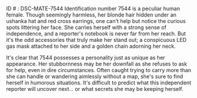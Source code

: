ID # : DSC-MATE-7544
Identification number 7544 is a peculiar human female. Though seemingly harmless, her blonde hair hidden under an ushanka hat and red cross earrings, one can't help but notice the curious spots littering her face. She carries herself with a strong sense of independence, and a reporter's notebook is never far from her reach. But it's the odd accessories that truly make her stand out; a conspicuous LED gas mask attached to her side and a golden chain adorning her neck. 

It's clear that 7544 possesses a personality just as unique as her appearance. Her stubbornness may be her downfall as she refuses to ask for help, even in dire circumstances. Often caught trying to carry more than she can handle or wandering aimlessly without a map, she's sure to find herself in humorous situations. It's difficult to predict what this independent reporter will uncover next... or what secrets she may be keeping herself.
